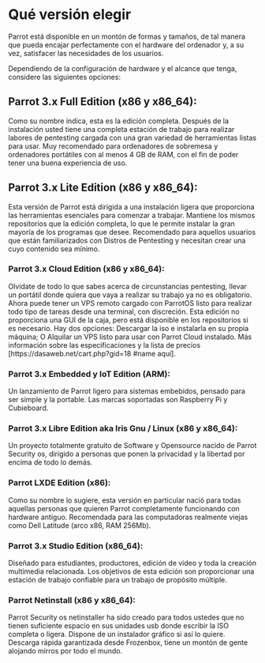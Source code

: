 <h1>Qué versión elegir</h1>

Parrot está disponible en un montón de formas y tamaños, de tal manera que pueda encajar perfectamente con el hardware del ordenador y, a su vez, satisfacer las necesidades de los usuarios.

Dependiendo de la configuración de hardware y el alcance que tenga, considere las siguientes opciones:

<h2>Parrot 3.x Full Edition (x86 y x86_64):</h2>
Como su nombre indica, esta es la edición completa. Después de la instalación usted tiene una completa estación de trabajo para realizar labores de pentesting cargada con una gran variedad de herramientas listas para usar. Muy recomendado para ordenadores de sobremesa y ordenadores portátiles con al menos 4 GB de RAM, con el fin de poder tener una buena experiencia de uso.

<h2>Parrot 3.x Lite Edition (x86 y x86_64):</h2>
Esta versión de Parrot está dirigida a una instalación ligera que proporciona las herramientas esenciales para comenzar a trabajar. Mantiene los mismos repositorios que la edición completa, lo que le permite instalar la gran mayoría de los programas que desee. Recomendado para aquellos usuarios que están familiarizados con Distros de Pentesting y necesitan crear una cuyo contenido sea mínimo.

<h3>Parrot 3.x Cloud Edition (x86 y x86_64):</h3>
Olvídate de todo lo que sabes acerca de circunstancias pentesting, llevar un portátil donde quiera que vaya a realizar su trabajo ya no es obligatorio. Ahora puede tener un VPS remoto cargado con ParrotOS listo para realizar todo tipo de tareas desde una terminal, con discreción. Esta edición no proporciona una GUI de la caja, pero está disponible en los repositorios si es necesario. Hay dos opciones: Descargar la iso e instalarla en su propia máquina; O Alquilar un VPS listo para usar con Parrot Cloud instalado. Más información sobre las especificaciones y la lista de precios [https://dasaweb.net/cart.php?gid=18 #name aquí].

<h3>Parrot 3.x Embedded y IoT Edition (ARM):</h3>
Un lanzamiento de Parrot ligero para sistemas embebidos, pensado para ser simple y la portable. Las marcas soportadas son Raspberry Pi y Cubieboard.

<h3>Parrot 3.x Libre Edition aka Iris Gnu / Linux (x86 y x86_64):</h3>
Un proyecto totalmente gratuito de Software y Opensource nacido de Parrot Security os, dirigido a personas que ponen la privacidad y la libertad por encima de todo lo demás.

<h3>Parrot LXDE Edition (x86):</h3>
Como su nombre lo sugiere, esta versión en particular nació para todas aquellas personas que quieren Parrot completamente funcionando con hardware antiguo. Recomendada para las computadoras realmente viejas como Dell Latitude (arco x86, RAM 256Mb).

<h3>Parrot 3.x Studio Edition (x86_64):</h3>
Diseñado para estudiantes, productores, edición de video y toda la creación multimedia relacionada. Los objetivos de esta edición son proporcionar una estación de trabajo confiable para un trabajo de propósito múltiple.

<h3>Parrot Netinstall (x86 y x86_64):</h3>
Parrot Security os netinstaller ha sido creado para todos ustedes que no tienen suficiente espacio en sus unidades usb donde escribir la ISO completa o ligera. Dispone de un instalador gráfico si así lo quiere. Descarga rápida garantizada desde Frozenbox, tiene un montón de gente alojando mirros por todo el mundo.
